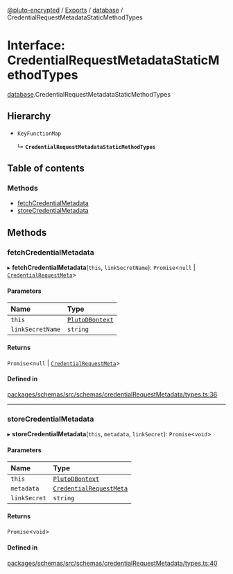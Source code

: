 [@pluto-encrypted](../README.md) / [Exports](../modules.md) / [database](../modules/database-1.md) / CredentialRequestMetadataStaticMethodTypes

# Interface: CredentialRequestMetadataStaticMethodTypes

[database](../modules/database-1.md).CredentialRequestMetadataStaticMethodTypes

## Hierarchy

- `KeyFunctionMap`

  ↳ **`CredentialRequestMetadataStaticMethodTypes`**

## Table of contents

### Methods

- [fetchCredentialMetadata](database-1.CredentialRequestMetadataStaticMethodTypes.md#fetchcredentialmetadata)
- [storeCredentialMetadata](database-1.CredentialRequestMetadataStaticMethodTypes.md#storecredentialmetadata)

## Methods

### fetchCredentialMetadata

▸ **fetchCredentialMetadata**(`this`, `linkSecretName`): `Promise`\<``null`` \| [`CredentialRequestMeta`](database-1.WALLET_SDK_DOMAIN.Anoncreds.CredentialRequestMeta.md)\>

#### Parameters

| Name | Type |
| :------ | :------ |
| `this` | [`PlutoDBontext`](../modules/database-1.md#plutodbontext) |
| `linkSecretName` | `string` |

#### Returns

`Promise`\<``null`` \| [`CredentialRequestMeta`](database-1.WALLET_SDK_DOMAIN.Anoncreds.CredentialRequestMeta.md)\>

#### Defined in

[packages/schemas/src/schemas/credentialRequestMetadata/types.ts:36](https://github.com/atala-community-projects/pluto-encrypted/blob/eabdd0c/packages/schemas/src/schemas/credentialRequestMetadata/types.ts#L36)

___

### storeCredentialMetadata

▸ **storeCredentialMetadata**(`this`, `metadata`, `linkSecret`): `Promise`\<`void`\>

#### Parameters

| Name | Type |
| :------ | :------ |
| `this` | [`PlutoDBontext`](../modules/database-1.md#plutodbontext) |
| `metadata` | [`CredentialRequestMeta`](database-1.WALLET_SDK_DOMAIN.Anoncreds.CredentialRequestMeta.md) |
| `linkSecret` | `string` |

#### Returns

`Promise`\<`void`\>

#### Defined in

[packages/schemas/src/schemas/credentialRequestMetadata/types.ts:40](https://github.com/atala-community-projects/pluto-encrypted/blob/eabdd0c/packages/schemas/src/schemas/credentialRequestMetadata/types.ts#L40)

